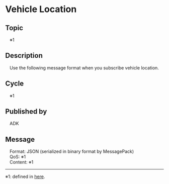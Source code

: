 # Vehicle Location

## Topic  

&emsp;※1

## Description  

&emsp;Use the following message format when you subscribe vehicle location.

## Cycle  

&emsp;※1

## Published by  

&emsp;ADK

## Message  

&emsp;Format: JSON (serialized in binary format by MessagePack)  
&emsp;QoS: ※1  
&emsp;Content: ※1

---  
※1: defined in [here](https://github.tri-ad.tech/WCM-B-and-S/e-Palette_interface/blob/main/100001_vehicle_location.md).
